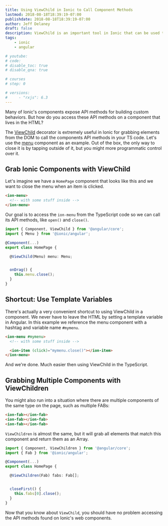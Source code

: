 ```yaml
---
title: Using ViewChild in Ionic to Call Component Methods
lastmod: 2018-08-18T18:39:19-07:00
publishdate: 2018-08-18T18:39:19-07:00
author: Jeff Delaney
draft: false
description: ViewChild is an important tool in Ionic that can be used to call API methods on components. 
tags: 
    - ionic
    - angular

# youtube: 
# code: 
# disable_toc: true
# disable_qna: true

# courses
# step: 0

# versions: 
#     - "rxjs": 6.3
---
```


Many of Ionic's components expose API methods for building custom behaviors. But how do you access these API methods on a component that lives in the HTML? 

The [ViewChild](https://angular.io/api/core/ViewChild) decorator is extremely useful in Ionic for grabbing elements from the DOM to call the components API methods in your TS code. Let's use the [menu](https://beta.ionicframework.com/docs/api/menu/) component as an example. Out of the box, the only way to close it is by tapping outside of it, but you might more programmatic control over it. 

## Grab Ionic Components with ViewChild

Let's imagine we have a `HomePage` component that looks like this and we want to close the menu when an item is clicked. 

```html
<ion-menu>
  <!-- with some stuff inside -->
</ion-menu>
```

Our goal is to access the `ion-menu` from the TypeScript code so we can call its API methods, like `open()` and `close()`. 

```typescript
import { Component, ViewChild } from '@angular/core';
import { Menu } from '@ionic/angular';

@Component(...)
export class HomePage {

  @ViewChild(Menu) menu: Menu;


  onDrag() {
    this.menu.close();
  }
}
```

## Shortcut: Use Template Variables

There's actually a very convenient shortcut to using ViewChild in a component. We never have to leave the HTML by setting a template variable in Angular. In this example we reference the menu component with a hashtag and variable name `#mymenu`. 

```html
<ion-menu #mymenu>
  <!-- with some stuff inside -->

  <ion-item (click)="mymenu.close()"></ion-item>
</ion-menu>
```

And we're done. Much easier then using ViewChild in the TypeScript. 

## Grabbing Multiple Components with ViewChildren

You might also run into a situation where there are multiple components of the same type on the page, such as multiple FABs:

```html
<ion-fab></ion-fab>
<ion-fab></ion-fab>
<ion-fab></ion-fab>
```

`ViewChildren` is almost the same, but it will grab all elements that match this component and return them as an Array. 

```typescript
import { Component, ViewChildren } from '@angular/core';
import { Fab } from '@ionic/angular';

@Component(...)
export class HomePage {

  @ViewChildren(Fab) fabs: Fab[];


  closeFirst() {
    this.fabs[0].close();
  }
}
```

Now that you know about `ViewChild`, you should have no problem accessing the API methods found on Ionic's web components. 